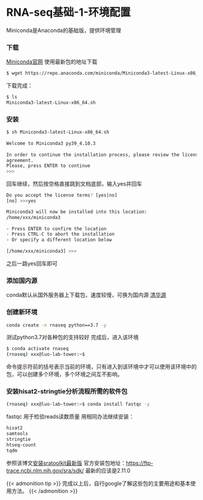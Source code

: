 # RNA-seq基础-1-环境配置

Miniconda是Anaconda的基础版，提供环境管理
<!--more-->
### 下载
[Miniconda官网](https://docs.conda.io/en/latest/miniconda.html)
使用最新包的地址下载
```bash
$ wget https://repo.anaconda.com/miniconda/Miniconda3-latest-Linux-x86_64.sh
```
下载完成：
```bash
$ ls
Miniconda3-latest-Linux-x86_64.sh
```

### 安装
```bash
$ sh Miniconda3-latest-Linux-x86_64.sh
  
Welcome to Miniconda3 py39_4.10.3  
  
In order to continue the installation process, please review the license  
agreement.  
Please, press ENTER to continue  
>>>
```
回车继续，然后按空格直接跳到文档底部，输入yes并回车
```bash
Do you accept the license terms? [yes|no]  
[no] >>>yes
```

```bash
Miniconda3 will now be installed into this location:  
/home/xxx/miniconda3  
  
- Press ENTER to confirm the location  
- Press CTRL-C to abort the installation  
- Or specify a different location below  
  
[/home/xxx/miniconda3] >>>
```
之后一路yes回车即可

### 添加国内源
conda默认从国外服务器上下载包，速度较慢，可换为国内源
[清华源](https://mirror.tuna.tsinghua.edu.cn/help/anaconda/)

### 创建新环境
```bash
conda create -n rnaseq python==3.7 -y
```
测试python3.7对各种包的支持较好
完成后，进入该环境
```bash
$ conda activate rnaseq
(rnaseq) xxx@luo-lab-tower:~$
```
命令提示符前的括号表示当前的环境，只有进入到该环境中才可以使用该环境中的包，可以创建多个环境，多个环境之间互不影响。

### 安装hisat2-stringtie分析流程所需的软件包
```bash
(rnaseq) xxx@luo-lab-tower:~$ conda install fastqc -y
```
fastqc 用于检验reads读数质量
用相同办法继续安装：
```bash
hisat2
samtools
stringtie
htseq-count
tqdm
```
参照该博文[安装sratoolkit最新版](https://blog.csdn.net/guguaihezi/article/details/81240916)
官方安装包地址：https://ftp-trace.ncbi.nlm.nih.gov/sra/sdk/
最新的应该是2.11.0

{{< admonition tip >}}
完成以上后，自行google了解这些包的主要用途和基本使用方法。
{{< /admonition >}}

